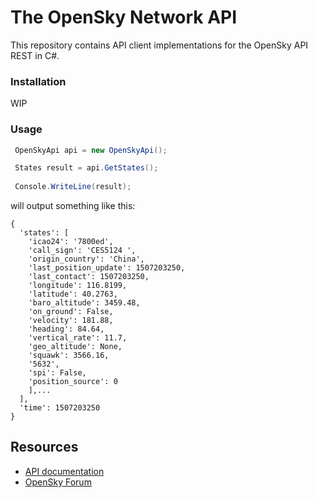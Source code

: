 # The  OpenSky Network API

This repository contains API client implementations for the OpenSky API REST in C#.

### Installation

WIP

### Usage

```c#
 OpenSkyApi api = new OpenSkyApi();

 States result = api.GetStates();
 
 Console.WriteLine(result);
```

will output something like this:

```
{
  'states': [
    'icao24': '7800ed', 
    'call_sign': 'CES5124 ', 
    'origin_country': 'China', 
    'last_position_update': 1507203250, 
    'last_contact': 1507203250, 
    'longitude': 116.8199, 
    'latitude': 40.2763, 
    'baro_altitude': 3459.48, 
    'on_ground': False, 
    'velocity': 181.88, 
    'heading': 84.64, 
    'vertical_rate': 11.7, 
    'geo_altitude': None, 
    'squawk': 3566.16, 
    '5632', 
    'spi': False, 
    'position_source': 0
    ],...
  ],
  'time': 1507203250
}
```

## Resources

* [API documentation](https://opensky-network.org/apidoc)
* [OpenSky Forum](https://opensky-network.org/forum)
